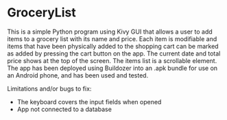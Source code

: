 # GroceryList

This is a simple Python program using Kivy GUI that allows a user to add items to a grocery list with its name and price. 
Each item is modifiable and items that have been physically added to the shopping cart can be marked as added by pressing the cart button on the app.
The current date and total price shows at the top of the screen. The items list is a scrollable element.
The app has been deployed using Buildozer into an .apk bundle for use on an Android phone, and has been used and tested.

Limitations and/or bugs to fix:
  - The keyboard covers the input fields when opened
  - App not connected to a database
